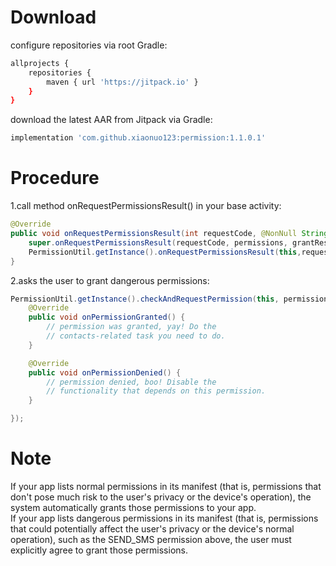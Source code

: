 # Download</br>
configure repositories via root Gradle:</br>
```Bash
allprojects {
    repositories {
        maven { url 'https://jitpack.io' }
    }
}
```
download the latest AAR from Jitpack via Gradle:</br>
```Bash
implementation 'com.github.xiaonuo123:permission:1.1.0.1'
```
# Procedure</br>
1.call method onRequestPermissionsResult() in your base activity:</br>
```Java
@Override
public void onRequestPermissionsResult(int requestCode, @NonNull String[] permissions, @NonNull int[] grantResults) {
    super.onRequestPermissionsResult(requestCode, permissions, grantResults);
    PermissionUtil.getInstance().onRequestPermissionsResult(this,requestCode,permissions,grantResults);
}
```
2.asks the user to grant dangerous permissions:</br>
```Java
PermissionUtil.getInstance().checkAndRequestPermission(this, permission, new PermissionUtil.PermissionListener() {
    @Override
    public void onPermissionGranted() {
        // permission was granted, yay! Do the
        // contacts-related task you need to do.
    }

    @Override
    public void onPermissionDenied() {
        // permission denied, boo! Disable the
        // functionality that depends on this permission.
    }

});
```
# Note</br>
If your app lists normal permissions in its manifest (that is, permissions that don't pose much risk to the user's privacy or the device's operation), the system automatically grants those permissions to your app. </br>
If your app lists dangerous permissions in its manifest (that is, permissions that could potentially affect the user's privacy or the device's normal operation), such as the SEND_SMS permission above, the user must explicitly agree to grant those permissions. 
